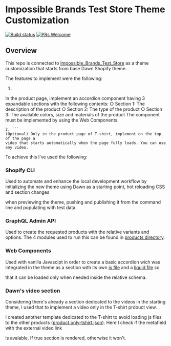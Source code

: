 # Impossible Brands Test Store Theme Customization

[![Build status](https://github.com/shopify/dawn/actions/workflows/ci.yml/badge.svg?branch=main)](https://github.com/Shopify/dawn/actions/workflows/ci.yml?query=branch%3Amain)
[![PRs Welcome](https://img.shields.io/badge/PRs-welcome-brightgreen.svg?color=informational)](/.github/CONTRIBUTING.md)

## Overview

This repo is connected to [Impossible_Brands_Test_Store](https://impossible-brands-test-store.myshopify.com/) as a theme customization that starts from base Dawn Shopify theme.

The features to implement were the following:

1. ```
In the product page, implement an accordion component having 3 expandable
sections with the following contents:
    ○ Section 1: The description of the product
    ○ Section 2: The type of the product
    ○ Section 3: The available colors, size and materials of the product
The component must be implemented by using the Web Components.
```
2. ```
(Optional) Only in the product page of T-shirt, implement on the top of the page a
video that starts automatically when the page fully loads. You can use any video.
```
To achieve this I've used the following:


### Shopify CLI

Used to automate and enhance the local development workflow by initializing the new theme using Dawn as a starting point, hot reloading CSS and section changes

when previewing the theme, pushing and publishing it from the command line and populating with test data.

### GraphQL Admin API

Used to create the requested products with the relative variants and options. The 4 modules used to run this can be found in [products directory](https://github.com/ionutbirlad/impossible_brands_test/tree/master/products).

### Web Components

Used with vanilla Javascipt in order to create a basic accordion wich was integrated in the theme as a section with its own [js file](https://github.com/ionutbirlad/impossible_brands_test/blob/master/assets/impossible-brands-accordion.js) and a [liquid file](https://github.com/ionutbirlad/impossible_brands_test/blob/master/sections/impossible-brands.liquid) so

that it can be loaded only when needed inside the relative schema.

### Dawn's video section

Considering there's already a section dedicated to the videos in the starting theme, I used that to implement a video only in the T-shirt prdouct view.

I created another template dedicated to the T-shirt to avoid loading js files to the other products ([product.only-tshirt.json](https://github.com/ionutbirlad/impossible_brands_test/blob/master/templates/product.only-tshirt.json)). Here I check if the metafield with the external video link

is avalable. If true section is rendered, otherwise it won't.
